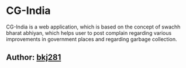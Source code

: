 # CG-India
CG-India is a web application, which is based on the concept of swachh bharat abhiyan, which helps user to post complain regarding various improvements in government places and regarding garbage collection.

## Author: [bkj281](https://github.com/bkj281)
